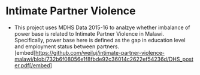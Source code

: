 # Intimate Partner Violence
- This project uses MDHS Data 2015-16 to analzye whether imbalance of power base is related to Intimate Partner Violence in Malawi. Specifically, power base here is defined as the gap in education level and employment status between partners.
[embed]https://github.com/weiluj/intimate-partner-violence-malawi/blob/732b6f08056e1f8fbde92c36014c2622ef54236d/DHS_poster.pdf[/embed]
